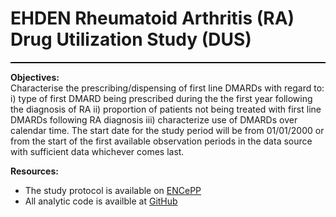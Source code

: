 EHDEN Rheumatoid Arthritis (RA) Drug Utilization Study (DUS)
=============
<hr class="w-100" style="border-top: black 1px solid;">

**Objectives:**<br>
Characterise the prescribing/dispensing of first line DMARDs with regard to: i) type of first DMARD being prescribed during the the first year following the diagnosis of RA ii) proportion of patients not being treated with first line DMARDs following RA diagnosis iii) characterize use of DMARDs over calendar time. The start date for the study period will be from 01/01/2000 or from the start of the first available observation periods in the data source with sufficient data whichever comes last.

**Resources:**<br>
- The study protocol is available on <a href="http://www.encepp.eu/encepp/viewResource.htm?id=33254" target="_blank">ENCePP</a>
- All analytic code is availble at <a href="https://github.com/ohdsi-studies/EhdenRaDrugUtilization" target="_blank">GitHub</a>
